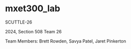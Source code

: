 # mxet300_lab
SCUTTLE-26

2024, Section 508 Team 26

Team Members: 
Brett Rowden, Savya Patel, Jaret Pinkerton